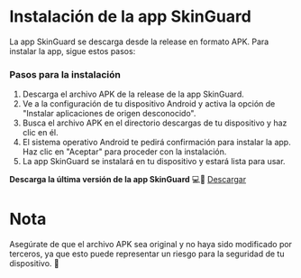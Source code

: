 
**Instalación de la app SkinGuard**
=============================

La app SkinGuard se descarga desde la release en formato APK. Para instalar la app, sigue estos pasos:

### Pasos para la instalación

1. Descarga el archivo APK de la release de la app SkinGuard.
2. Ve a la configuración de tu dispositivo Android y activa la opción de "Instalar aplicaciones de origen desconocido".
3. Busca el archivo APK en el directorio descargas de tu dispositivo y haz clic en él.
4. El sistema operativo Android te pedirá confirmación para instalar la app. Haz clic en "Aceptar" para proceder con la instalación.
5. La app SkinGuard se instalará en tu dispositivo y estará lista para usar.

**Descarga la última versión de la app SkinGuard** 💻🔴 [Descargar](https://github.com/SkinGuardApp/SkinGuardApp/releases/latest/download/SkinGuardApp.apk)

**Nota**
======

Asegúrate de que el archivo APK sea original y no haya sido modificado por terceros, ya que esto puede representar un riesgo para la seguridad de tu dispositivo. 🚨
